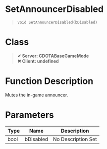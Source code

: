# SetAnnouncerDisabled
> `void SetAnnouncerDisabled(bDisabled)`
# Class
> __✔ Server: CDOTABaseGameMode__  
> __✖ Client: undefined__  
# Function Description
Mutes the in-game announcer.
# Parameters
Type|Name|Description
--|--|--
bool|bDisabled|No Description Set
